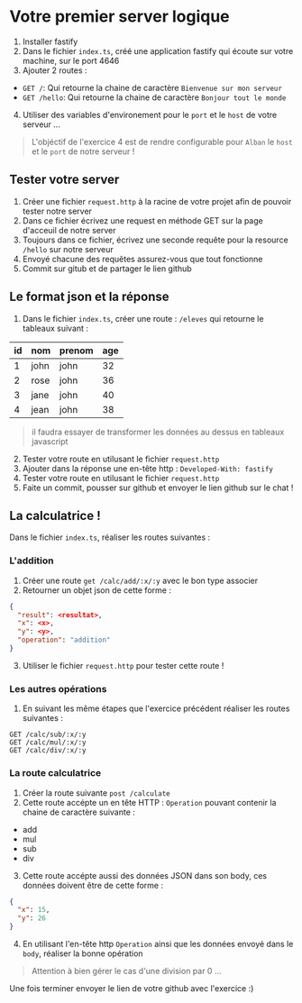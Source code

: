 # Votre premier server logique

1. Installer fastify
2. Dans le fichier `index.ts`, créé une application fastify qui écoute sur votre machine, sur le port 4646
3. Ajouter 2 routes :

- `GET /`: Qui retourne la chaine de caractère `Bienvenue sur mon serveur`
- `GET /hello`: Qui retourne la chaine de caractère `Bonjour tout le monde`

4. Utiliser des variables d'environement pour le `port` et le `host` de votre serveur ...

> L'objéctif de l'exercice 4 est de rendre configurable pour `Alban` le `host` et le `port` de notre serveur !

## Tester votre server

1. Créer une fichier `request.http` à la racine de votre projet afin de pouvoir tester notre server
2. Dans ce fichier écrivez une request en méthode GET sur la page d'acceuil de notre server
3. Toujours dans ce fichier, écrivez une seconde requête pour la resource `/hello` sur notre serveur
4. Envoyé chacune des requêtes assurez-vous que tout fonctionne
5. Commit sur gitub et de partager le lien github

## Le format json et la réponse

1. Dans le fichier `index.ts`, créer une route : `/eleves` qui retourne
   le tableaux suivant :

| id  | nom  | prenom | age |
| --- | ---- | ------ | --- |
| 1   | john | john   | 32  |
| 2   | rose | john   | 36  |
| 3   | jane | john   | 40  |
| 4   | jean | john   | 38  |

> il faudra essayer de transformer les données au dessus en tableaux javascript

2. Tester votre route en utilusant le fichier `request.http`
3. Ajouter dans la réponse une en-tête http : `Developed-With: fastify`
4. Tester votre route en utilusant le fichier `request.http`
5. Faite un commit, pousser sur github et envoyer le lien github sur le chat !

## La calculatrice !

Dans le fichier `index.ts`, réaliser les routes suivantes :

### L'addition

1. Créer une route `get /calc/add/:x/:y` avec le bon type associer
2. Retourner un objet json de cette forme :

```json
{
  "result": <resultat>,
  "x": <x>,
  "y": <y>,
  "operation": "addition"
}
```

3. Utiliser le fichier `request.http` pour tester cette route !

### Les autres opérations

1. En suivant les même étapes que l'exercice précédent réaliser
   les routes suivantes :

```
GET /calc/sub/:x/:y
GET /calc/mul/:x/:y
GET /calc/div/:x/:y
```

### La route calculatrice

1. Créer la route suivante `post /calculate`
2. Cette route accépte un en tête HTTP : `Operation` pouvant contenir la chaine de caractère suivante :

- add
- mul
- sub
- div

3. Cette route accépte aussi des données JSON dans son body, ces données doivent être de cette forme :

```json
{
  "x": 15,
  "y": 26
}
```

4. En utilisant l'en-tête http `Operation` ainsi que les données envoyé dans le `body`, réaliser la bonne opération

> Attention à bien gérer le cas d'une division par 0 ...

Une fois terminer envoyer le lien de votre github avec l'exercice :)
